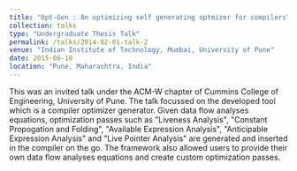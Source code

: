 ```yaml
---
title: "Opt-Gen : An optimizing self generating optmizer for compilers"
collection: talks
type: "Undergraduate Thesis Talk"
permalink: /talks/2014-02-01-talk-2
venue: "Indian Institute of Technology, Mumbai, University of Pune"
date: 2015-06-10
location: "Pune, Maharashtra, India"
---
```


This was an invited talk under the ACM-W chapter of Cummins College of Engineering, University of Pune. 
The talk focussed on the developed tool which is a compiler optimizer generator. Given data flow analyses equations, optimization passes such as "Liveness Analysis", "Constant Propogation and Folding", "Available Expression Analysis", "Anticipable Expression Analysis" and "Live Pointer Analysis" are generated and inserted in the compiler on the go. The framework also allowed users to provide their own data flow analyses equations and create custom optimization passes.
